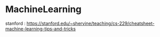 # MachineLearning

stanford : https://stanford.edu/~shervine/teaching/cs-229/cheatsheet-machine-learning-tips-and-tricks
